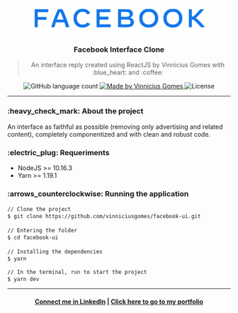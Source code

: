 <h1 align="center">
  <img alt="Devfit" title="Devfit" src="tmp/facebooklogo.png" />
</h1>

<h3 align="center">
  Facebook Interface Clone
</h3>

<blockquote align="center">
An interface reply created using ReactJS by Vinnicius Gomes with :blue_heart: and :coffee:
</blockquote>

<p align="center">
  <img alt="GitHub language count" src="https://img.shields.io/github/languages/count/vinniciusgomes/facebook-ui?color=%2304D361">

  <a href="https://rocketseat.com.br">
    <img alt="Made by Vinnicius Gomes" src="https://img.shields.io/badge/made%20by-Vinnicius%Gomes-%2304D361">
  </a>

  <img alt="License" src="https://img.shields.io/badge/license-MIT-%2304D361">

</p>

<hr/>

<h3>:heavy_check_mark: About the project</h3>

An interface as faithful as possible (removing only advertising and related content), completely componentized and with clean and robust code.

<h3>:electric_plug: Requeriments</h3>

* NodeJS >= 10.16.3
* Yarn >= 1.19.1

<h3>:arrows_counterclockwise: Running the application</h3>

```console
// Clone the project
$ git clone https://github.com/vinniciusgomes/facebook-ui.git

// Entering the folder
$ cd facebook-ui

// Installing the dependencies
$ yarn
```

```console
// In the terminal, run to start the project
$ yarn dev
```

<hr/>

<h4 align="center">
<a href="http://linkedin.com/in/vinniciusgomes">Connect me in LinkedIn</a> |  <a href="https://vinniciusgomes.dev">Click here to go to my portfolio</a>
</h4>
